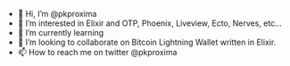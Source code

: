 - 👋 Hi, I’m @pkproxima
- 👀 I’m interested in Elixir and OTP, Phoenix, Liveview, Ecto, Nerves, etc...
- 🌱 I’m currently learning 
- 💞️ I’m looking to collaborate on Bitcoin Lightning Wallet written in Elixir.
- 📫 How to reach me on twitter @pkproxima

<!---
pkproxima/pkproxima is a ✨ special ✨ repository because its `README.md` (this file) appears on your GitHub profile.
You can click the Preview link to take a look at your changes.
--->
